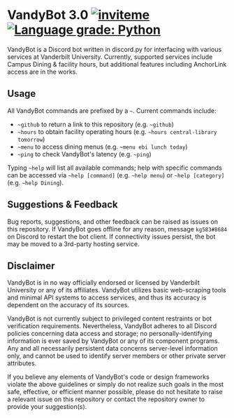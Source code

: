 # VandyBot 3.0 [![inviteme](https://img.shields.io/static/v1?style=flat&logo=discord&logoColor=FFF&label=&message=invite&color=7289DA)](https://discord.com/api/oauth2/authorize?client_id=748705643757568080&permissions=247872&scope=bot) [![Language grade: Python](https://img.shields.io/lgtm/grade/python/g/kg583/VandyBot.svg?logo=lgtm&logoWidth=18)](https://lgtm.com/projects/g/kg583/VandyBot/context:python)

VandyBot is a Discord bot written in discord.py for interfacing with various services at Vanderbilt University. Currently, supported services include Campus Dining & facility hours, but additional features including AnchorLink access are in the works.

## Usage

All VandyBot commands are prefixed by a `~`. Current commands include:
* `~github` to return a link to this repository (e.g. `~github`)
* `~hours` to obtain facility operating hours (e.g. `~hours central-library tomorrow`)
* `~menu` to access dining menus (e.g. `~menu ebi lunch today`)
* `~ping` to check VandyBot's latency (e.g. `~ping`)

Typing `~help` will list all available commands; help with specific commands can be accessed via `~help [command]` (e.g. `~help menu`) or `~help [category]` (e.g. `~help Dining`).

## Suggestions & Feedback

Bug reports, suggestions, and other feedback can be raised as issues on this repository. If VandyBot goes offline for any reason, message `kg583#8684` on Discord to restart the bot client. If connectivity issues persist, the bot may be moved to a 3rd-party hosting service.

## Disclaimer

VandyBot is in no way officially endorsed or licensed by Vanderbilt University or any of its affiliates. VandyBot utilizes basic web-scraping tools and minimal API systems to access services, and thus its accuracy is dependent on the accuracy of its sources.

VandyBot is not currently subject to privileged content restraints or bot verification requirements. Nevertheless, VandyBot adheres to all Discord policies concerning data access and storage; no personally-identifying information is ever saved by VandyBot or any of its component programs. Any and all necessarily persistent data concerns server-level information only, and cannot be used to identify server members or other private server attributes. 

If you believe any elements of VandyBot's code or design frameworks violate the above guidelines or simply do not realize such goals in the most safe, effective, or efficient manner possible, please do not hesitate to raise a relevant issue on this repository or contact the repository owner to provide your suggestion(s).
